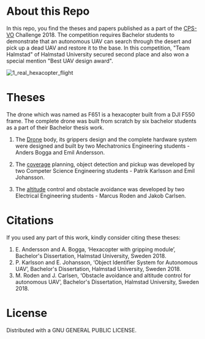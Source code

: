# About this Repo
In this repo, you find the theses and papers published as a part of the [CPS-VO] Challenge 2018. The competition requires Bachelor students to demonstrate that an autonomous UAV can search through the desert and pick up a dead UAV and restore it to the base. In this competition, "Team Halmstad" of Halmstad University secured second place and also won a special mention "Best UAV design award".


![1_real_hexacopter_flight](https://user-images.githubusercontent.com/2436747/48282553-4b850b00-e45a-11e8-912e-9bd05bb5fb74.png)

# Theses
The drone which was named as F651 is a hexacopter built from a DJI F550 frame. The complete drone was built from scratch by six bachelor students as a part of their Bachelor thesis work.
1. The [Drone] body, its grippers design and the complete hardware system were designed and built by two Mechatronics Engineering students - Anders Bogga and Emil Andersson.

2. The [coverage] planning, object detection and pickup was developed by two Competer Science Engineering students - Patrik Karlsson and Emil Johansson.

3. The [altitude] control and obstacle avoidance was developed by two Electrical Engineering students - Marcus Roden and Jakob Carlsen.

[CPS-VO]: https://cps-vo.org/group/CPSchallenge 
[Drone]:http://www.diva-portal.org/smash/get/diva2:1216528/FULLTEXT02.pdf
[coverage]: http://www.diva-portal.org/smash/get/diva2:1218680/FULLTEXT02.pdf
[altitude]: http://www.diva-portal.org/smash/get/diva2:1229952/FULLTEXT02.pdf

# Citations
If you used any part of this work, kindly consider citing these theses: 

1. E. Andersson and A. Bogga, ‘Hexacopter with gripping module’, Bachelor's Dissertation, Halmstad University, Sweden 2018.
2. P. Karlsson and E. Johansson, ‘Object Identifier System for Autonomous UAV’, Bachelor's Dissertation, Halmstad University, Sweden 2018.
3. M. Roden and J. Carlsen, ‘Obstacle avoidance and altitude control for autonomous UAV’, Bachelor's Dissertation, Halmstad University, Sweden 2018.

# License
Distributed with a GNU GENERAL PUBLIC LICENSE.
